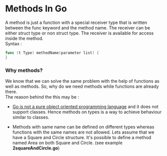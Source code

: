 # Methods In Go  
A method is just a function with a special receiver type that is written between the func keyword and the method name. The receiver can be either struct type or non struct type. The receiver is available for access inside the method.  
Syntax :  
```go
func (t Type) methodName(parameter list) {  
}
```  
### Why methods?  
We know that we can solve the same problem with the help of functions as well as methods. So, why do we need methods while functions are already there.  
The reason behind the this may be :  
  * [Go is not a pure object oriented programming language](https://golang.org/doc/faq#Is_Go_an_object-oriented_language) and it does not support classes. Hence methods on types is a way to achieve behaviour similar to classes.
  
  * Methods with same name can be defined on different types whereas functions with the same names are not allowed. Lets assume that we have a Square and Circle structure. It's possible to define a method named Area on both Square and Circle. (see example **2squareAndCircle.go**)
